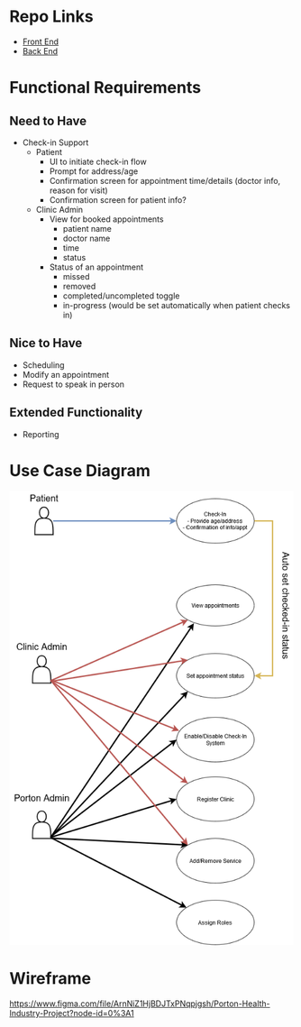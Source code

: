# Repo Links

- [Front End](https://github.com/carrotcorn/PortonHealthKioskFrontend)
- [Back End](https://github.com/carrotcorn/PortonHealthKioskBackend)

# Functional Requirements

## Need to Have

- Check-in Support
  - Patient
    - UI to initiate check-in flow
    - Prompt for address/age
    - Confirmation screen for appointment time/details (doctor info, reason for visit)
    - Confirmation screen for patient info?
  - Clinic Admin
    - View for booked appointments
      - patient name
      - doctor name
      - time
      - status
    - Status of an appointment
      - missed
      - removed
      - completed/uncompleted toggle
      - in-progress (would be set automatically when patient checks in)

## Nice to Have

- Scheduling
- Modify an appointment
- Request to speak in person

## Extended Functionality

- Reporting

# Use Case Diagram

![Porton Health Use Case Diagram](docs/images/UseCaseDiagram.png)

# Wireframe

https://www.figma.com/file/ArnNiZ1HjBDJTxPNqpjgsh/Porton-Health-Industry-Project?node-id=0%3A1
